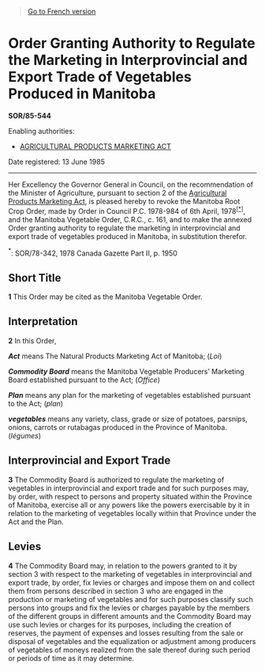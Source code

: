 > [Go to French version](/fr/Règlements/Décrets,%20ordonnances%20et%20règlements%20statutaires/85/544.md)

# Order Granting Authority to Regulate the Marketing in Interprovincial and Export Trade of Vegetables Produced in Manitoba

**SOR/85-544**

Enabling authorities: 
- [AGRICULTURAL PRODUCTS MARKETING ACT](/en/Acts/Revised%20Statutes%20of%20Canada/A/A-6.md)

Date registered: 13 June 1985

----------

Her Excellency the Governor General in Council, on the recommendation of the Minister of Agriculture, pursuant to section 2 of the [Agricultural Products Marketing Act](/en/Acts/Revised%20Statutes%20of%20Canada/A/A-6.md), is pleased hereby to revoke the Manitoba Root Crop Order, made by Order in Council P.C. 1978-984 of 6th April, 1978<sup><a href='#fn_1e'>[*]</a></sup>, and the Manitoba Vegetable Order, C.R.C., c. 161, and to make the annexed Order granting authority to regulate the marketing in interprovincial and export trade of vegetables produced in Manitoba, in substitution therefor.

<a name='fn_1e'><sup>*</sup></a>: SOR/78-342, 1978 Canada Gazette Part II, p. 1950<br />




## Short Title


**1** This Order may be cited as the Manitoba Vegetable Order.




## Interpretation


**2** In this Order,

***Act*** means The Natural Products Marketing Act of Manitoba; (*Loi*)

***Commodity Board*** means the Manitoba Vegetable Producers’ Marketing Board established pursuant to the Act; (*Office*)

***Plan*** means any plan for the marketing of vegetables established pursuant to the Act; (*plan*)

***vegetables*** means any variety, class, grade or size of potatoes, parsnips, onions, carrots or rutabagas produced in the Province of Manitoba. (*légumes*)




## Interprovincial and Export Trade


**3** The Commodity Board is authorized to regulate the marketing of vegetables in interprovincial and export trade and for such purposes may, by order, with respect to persons and property situated within the Province of Manitoba, exercise all or any powers like the powers exercisable by it in relation to the marketing of vegetables locally within that Province under the Act and the Plan.




## Levies


**4** The Commodity Board may, in relation to the powers granted to it by section 3 with respect to the marketing of vegetables in interprovincial and export trade, by order, fix levies or charges and impose them on and collect them from persons described in section 3 who are engaged in the production or marketing of vegetables and for such purposes classify such persons into groups and fix the levies or charges payable by the members of the different groups in different amounts and the Commodity Board may use such levies or charges for its purposes, including the creation of reserves, the payment of expenses and losses resulting from the sale or disposal of vegetables and the equalization or adjustment among producers of vegetables of moneys realized from the sale thereof during such period or periods of time as it may determine.


